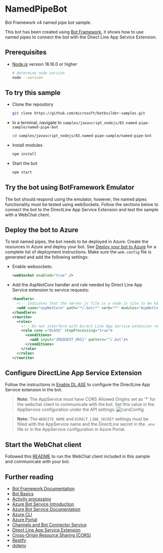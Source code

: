 # NamedPipeBot

Bot Framework v4 named pipe bot sample.

This bot has been created using [Bot Framework](https://dev.botframework.com), it shows how to use named pipes to connect the bot with the Direct Line App Service Extension.

## Prerequisites

- [Node.js](https://nodejs.org) version 16.16.0 or higher

    ```bash
    # determine node version
    node --version
    ```

## To try this sample

- Clone the repository

    ```bash
    git clone https://github.com/microsoft/botbuilder-samples.git
    ```

- In a terminal, navigate to `samples/javascript_nodejs/83.named-pipe-sample/named-pipe-bot`

    ```bash
    cd samples/javascript_nodejs/83.named-pipe-sample/named-pipe-bot
    ```

- Install modules

    ```bash
    npm install
    ```

- Start the bot

    ```bash
    npm start
    ```

## Try the bot using BotFramework Emulator

The bot should respond using the emulator, however, the named pipes functionality must be tested using webSockets.
Follow the sections below to connect the bot to the DirectLine App Service Extension and test the sample with a WebChat client.

## Deploy the bot to Azure

To test named pipes, the bot needs to be deployed in Azure.
Create the resources in Azure and deploy your bot. See [Deploy your bot to Azure](https://learn.microsoft.com/en-us/azure/bot-service/provision-and-publish-a-bot?view=azure-bot-service-4.0&tabs=multitenant%2Cjavascript) for a complete list of deployment instructions.
Make sure the `web.config` file is generated and add the following settings:
- Enable websockets:
    ```xml
    <webSocket enabled="true" />
    ```
- Add the _AspNetCore_ handler and rule needed by Direct Line App Service extension to service requests:
    ```xml
    <handlers>
      <!-- Indicates that the server.js file is a node.js site to be handled by the iisnode module -->
      <add name="aspNetCore" path="*/.bot/*" verb="*" modules="AspNetCoreModule" resourceType="Unspecified" />
    </handlers>
    <rewrite>
      <rules>
        <!-- Do not interfere with Direct Line App Service extension requests. (This rule should be as high in the rules section as possible to avoid conflicts.) -->
        <rule name ="DLASE" stopProcessing="true">
          <conditions>
            <add input="{REQUEST_URI}" pattern="^/.bot"/>
          </conditions>
        </rule>
      </rules>
    </rewrite>
    ```

## Configure DirectLine App Service Extension

Follow the instructions in [Enable DL ASE](https://learn.microsoft.com/en-us/azure/bot-service/bot-service-channel-directline-extension-node-bot?view=azure-bot-service-4.0#enable-bot-direct-line-app-service-extension) to configure the DirectLine App Service extension in the bot.

> **Note:** The AppService must have CORS Allowed Origins set as '*' for the webchat client to communicate with the bot.
Set this value in the AppService configuration under the API settings:
![corsConfig](media/corsConfig.png)

> **Note:** The `WEBSITE_NAME` and `DIRECT_LINE_SECRET` settings must be filled with the AppService name and the DirectLine secret in the `.env` file or in the AppService configuration in Azure Portal.

## Start the WebChat client

Followed this [README](../webchat-client/README.md) to run the WebChat client included in this sample and communicate with your bot.

## Further reading

- [Bot Framework Documentation](https://docs.botframework.com)
- [Bot Basics](https://docs.microsoft.com/azure/bot-service/bot-builder-basics?view=azure-bot-service-4.0)
- [Activity processing](https://docs.microsoft.com/en-us/azure/bot-service/bot-builder-concept-activity-processing?view=azure-bot-service-4.0)
- [Azure Bot Service Introduction](https://docs.microsoft.com/azure/bot-service/bot-service-overview-introduction?view=azure-bot-service-4.0)
- [Azure Bot Service Documentation](https://docs.microsoft.com/azure/bot-service/?view=azure-bot-service-4.0)
- [Azure CLI](https://docs.microsoft.com/cli/azure/?view=azure-cli-latest)
- [Azure Portal](https://portal.azure.com)
- [Channels and Bot Connector Service](https://docs.microsoft.com/en-us/azure/bot-service/bot-concepts?view=azure-bot-service-4.0)
-  [Direct Line App Service Extension](https://docs.microsoft.com/en-us/azure/bot-service/bot-service-channel-directline-extension?view=azure-bot-service-4.0)
-  [Cross-Origin Resource Sharing (CORS)](https://docs.microsoft.com/en-us/learn/modules/set-up-cors-website-storage/)
- [Restify](https://www.npmjs.com/package/restify)
- [dotenv](https://www.npmjs.com/package/dotenv)

